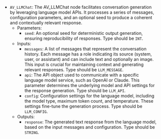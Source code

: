 - `AV_LLMChat`: The AV_LLMChat node facilitates conversation generation by leveraging language model APIs. It processes a series of messages, configuration parameters, and an optional seed to produce a coherent and contextually relevant response.
    - Parameters:
        - `seed`: An optional seed for deterministic output generation, ensuring reproducibility of responses. Type should be `INT`.
    - Inputs:
        - `messages`: A list of messages that represent the conversation history. Each message has a role indicating its source (system, user, or assistant) and can include text and optionally an image. This input is crucial for maintaining context and generating relevant responses. Type should be `LLM_MESSAGE`.
        - `api`: The API object used to communicate with a specific language model service, such as OpenAI or Claude. This parameter determines the underlying model and API settings for the response generation. Type should be `LLM_API`.
        - `config`: Configuration settings for the language model, including the model type, maximum token count, and temperature. These settings fine-tune the generation process. Type should be `LLM_CONFIG`.
    - Outputs:
        - `response`: The generated text response from the language model, based on the input messages and configuration. Type should be `STRING`.
